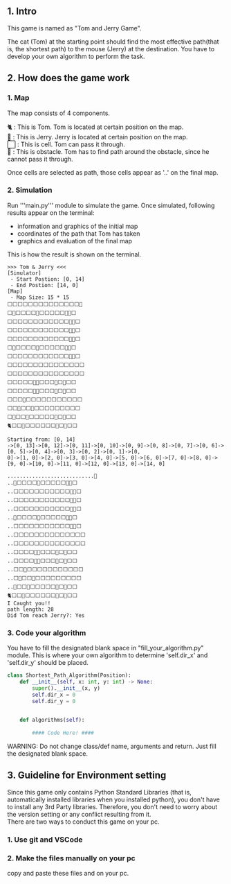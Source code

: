 ## 1. Intro
This game is named as "Tom and Jerry Game". 

The cat (Tom) at the starting point should find the most effective path(that is, the shortest path) to the mouse (Jerry) at the destination. You have to develop your own algorithm to perform the task.  

## 2. How does the game work
### 1. Map  
The map consists of 4 components.  
  
🐈 : This is Tom. Tom is located at certain position on the map.  
🐀 : This is Jerry. Jerry is located at certain position on the map.  
⬜ : This is cell. Tom can pass it through.  
🔵 : This is obstacle. Tom has to find path around the obstacle, since he cannot pass it through.  

Once cells are selected as path, those cells appear as '..' on the final map. 

### 2. Simulation
Run '''main.py''' module to simulate the game. Once simulated, following results appear on the terminal:
+ information and graphics of the initial map 
+ coordinates of the path that Tom has taken
+ graphics and evaluation of the final map 
  
This is how the result is shown on the terminal.
```
>>> Tom & Jerry <<< 
[Simulator]
 - Start Postion: [0, 14]
 - End Postion: [14, 0]
[Map]
 - Map Size: 15 * 15
⬜⬜⬜⬜⬜⬜⬜⬜⬜⬜⬜⬜⬜⬜🐀
⬜🔵⬜⬜⬜⬜🔵⬜⬜⬜⬜⬜🔵🔵⬜
⬜⬜⬜⬜⬜⬜⬜⬜⬜⬜⬜⬜🔵🔵⬜
⬜⬜⬜⬜⬜⬜⬜⬜⬜⬜⬜⬜🔵🔵⬜
⬜⬜⬜⬜⬜⬜⬜⬜⬜⬜⬜⬜🔵🔵⬜
⬜🔵⬜⬜⬜⬜🔵⬜⬜⬜⬜⬜🔵🔵⬜
⬜⬜⬜⬜⬜⬜⬜⬜⬜⬜⬜⬜🔵🔵⬜
⬜⬜⬜⬜⬜⬜⬜⬜⬜⬜⬜⬜⬜⬜⬜
⬜⬜⬜⬜⬜⬜⬜⬜⬜⬜⬜⬜⬜⬜⬜
⬜⬜⬜⬜⬜🔵🔵⬜⬜⬜🔵⬜🔵⬜⬜
⬜⬜⬜⬜⬜🔵🔵⬜⬜⬜🔵⬜🔵⬜⬜
⬜⬜⬜🔵⬜⬜⬜⬜⬜⬜⬜⬜⬜⬜⬜
⬜⬜🔵⬜⬜🔵⬜⬜⬜⬜⬜⬜⬜⬜⬜
⬜🔵⬜⬜🔵⬜⬜⬜⬜⬜🔵⬜🔵⬜⬜
🐈⬜⬜🔵⬜⬜⬜⬜⬜⬜🔵⬜🔵⬜⬜

Starting from: [0, 14]
->[0, 13]->[0, 12]->[0, 11]->[0, 10]->[0, 9]->[0, 8]->[0, 7]->[0, 6]->[0, 5]->[0, 4]->[0, 3]->[0, 2]->[0, 1]->[0, 
0]->[1, 0]->[2, 0]->[3, 0]->[4, 0]->[5, 0]->[6, 0]->[7, 0]->[8, 0]->[9, 0]->[10, 0]->[11, 0]->[12, 0]->[13, 0]->[14, 0]

............................🐀
..🔵⬜⬜⬜⬜🔵⬜⬜⬜⬜⬜🔵🔵⬜
..⬜⬜⬜⬜⬜⬜⬜⬜⬜⬜⬜🔵🔵⬜
..⬜⬜⬜⬜⬜⬜⬜⬜⬜⬜⬜🔵🔵⬜
..⬜⬜⬜⬜⬜⬜⬜⬜⬜⬜⬜🔵🔵⬜
..🔵⬜⬜⬜⬜🔵⬜⬜⬜⬜⬜🔵🔵⬜
..⬜⬜⬜⬜⬜⬜⬜⬜⬜⬜⬜🔵🔵⬜
..⬜⬜⬜⬜⬜⬜⬜⬜⬜⬜⬜⬜⬜⬜
..⬜⬜⬜⬜⬜⬜⬜⬜⬜⬜⬜⬜⬜⬜
..⬜⬜⬜⬜🔵🔵⬜⬜⬜🔵⬜🔵⬜⬜
..⬜⬜⬜⬜🔵🔵⬜⬜⬜🔵⬜🔵⬜⬜
..⬜⬜🔵⬜⬜⬜⬜⬜⬜⬜⬜⬜⬜⬜
..⬜🔵⬜⬜🔵⬜⬜⬜⬜⬜⬜⬜⬜⬜
..🔵⬜⬜🔵⬜⬜⬜⬜⬜🔵⬜🔵⬜⬜
🐈⬜⬜🔵⬜⬜⬜⬜⬜⬜🔵⬜🔵⬜⬜
I Caught you!!
path length: 28
Did Tom reach Jerry?: Yes
```

### 3. Code your algorithm
You have to fill the designated blank space in "fill_your_algorithm.py" module. This is where your own algorithm to determine 'self.dir_x' and 'self.dir_y' should be placed.
``` python
class Shortest_Path_Algorithm(Position):
    def __init__(self, x: int, y: int) -> None: 
        super().__init__(x, y)
        self.dir_x = 0
        self.dir_y = 0
        

    def algorithms(self):
        
        #### Code Here! ####
```

WARNING: Do not change class/def name, arguments and return. Just fill the designated blank space.

## 3. Guideline for Environment setting
Since this game only contains Python Standard Libraries (that is, automatically installed libraries when you installed python), you don't have to install any 3rd Party libraries. Therefore, you don't need to worry about the version setting or any conflict resulting from it.  
There are two ways to conduct this game on your pc.  
### 1. Use git and VSCode

### 2. Make the files manually on your pc  
copy and paste these files and on your pc.
